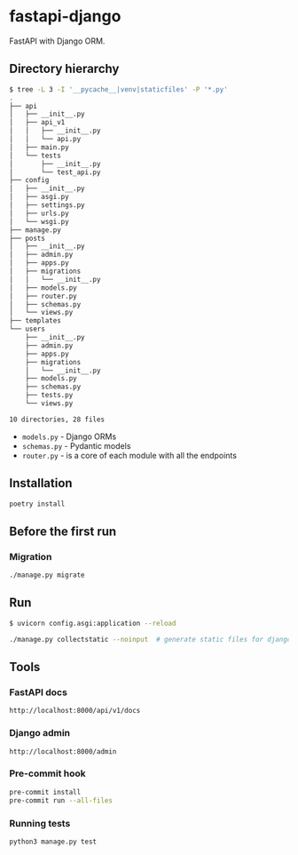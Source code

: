 # fastapi-django

FastAPI with Django ORM.

## Directory hierarchy

```bash
$ tree -L 3 -I '__pycache__|venv|staticfiles' -P '*.py'
.
├── api
│   ├── __init__.py
│   ├── api_v1
│   │   ├── __init__.py
│   │   └── api.py
│   ├── main.py
│   └── tests
│       ├── __init__.py
│       └── test_api.py
├── config
│   ├── __init__.py
│   ├── asgi.py
│   ├── settings.py
│   ├── urls.py
│   └── wsgi.py
├── manage.py
├── posts
│   ├── __init__.py
│   ├── admin.py
│   ├── apps.py
│   ├── migrations
│   │   └── __init__.py
│   ├── models.py
│   ├── router.py
│   ├── schemas.py
│   └── views.py
├── templates
└── users
    ├── __init__.py
    ├── admin.py
    ├── apps.py
    ├── migrations
    │   └── __init__.py
    ├── models.py
    ├── schemas.py
    ├── tests.py
    └── views.py

10 directories, 28 files
```

- `models.py` -  Django ORMs
- `schemas.py` - Pydantic models
- `router.py` - is a core of each module with all the endpoints

## Installation

```bash
poetry install
```

## Before the first run

### Migration

```bash
./manage.py migrate
```

## Run

```bash
$ uvicorn config.asgi:application --reload

./manage.py collectstatic --noinput  # generate static files for django admin
```

## Tools

### FastAPI docs

```plaintext
http://localhost:8000/api/v1/docs
```

### Django admin

```plaintext
http://localhost:8000/admin
```

### Pre-commit hook

```bash
pre-commit install
pre-commit run --all-files
```

### Running tests

```python
python3 manage.py test
```
